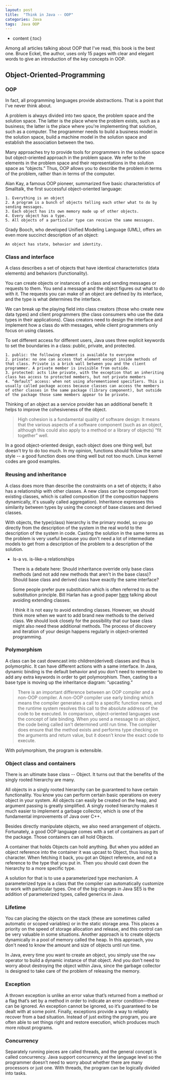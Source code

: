 ```yaml
---
layout: post
title:  "Think in Java -- OOP"
categories: Java
tags:  Java OOP
---
```


* content
{:toc}



Among all articles talking about OOP that I've read, this book is the best one. Bruce Eckel, the author, uses only 15 pages with clear and elegant words to give an introduction of the key concepts in OOP.

## Object-Oriented-Programming

### OOP

In fact, all programming languages provide abstractions. That is a point that I've never think about.

A problem is always divided into two space, the problem space and the solution space. The latter is the place where the problem exists, such as a business; the latter is the place where you're implementing that solution, such as a computer.
The programmer needs to build a business model in the solution space, build a machine model in the solution space and establish the association between the two.

Many approaches try to provide tools for programmers in the solution space but object-oriented approach in the problem space. We refer to the elements in the problem space and their representations in the solution space as “objects.” Thus, OOP allows you to describe the problem in terms of the problem, rather than in terms of the computer.

Alan Kay, a famous OOP pioneer, summarized five basic characteristics of Smalltalk, the first successful object-oriented language:

    1. Everything is an object
    2. A program is a bunch of objects telling each other what to do by sending messages.
    3. Each object has its own memory made up of other objects.
    4. Every object has a type.
    5. All objects of a particular type can receive the same messages.

Grady Booch, who developed Unified Modeling Language (UML), offers an even more succinct description of an object:

    An object has state, behavior and identity.


### Class and interface

A class describes a set of objects that have identical characteristics (data elements) and behaviors (functionality).

You can create objects or instances of a class and sending messages or requests to them. You send a message and the object figures out what to do with it. The requests you can make of an object are defined by its interface, and the type is what determines the interface.

We can break up the playing field into class creators (those who create new data types) and client programmers (the class consumers who use the data types in their applications). Class creators need to design the interface and implement how a class do with messages, while client programmers only focus on using classes.

To set different access for different users, Java uses three explicit keywords to set the boundaries in a class: public, private, and protected.

    1. public: the following element is available to everyone
    2. private: no one can access that element except inside methods of that class. Private is a brick wall between you and the client programmer. A private member is invisible from outside.
    3. protected: acts like private, with the exception that an inheriting class has access to protected members, but not private members
    4. “default” access: when not using aforementioned specifiers. This is usually called package access because classes can access the members of other classes in the same package (library component), but outside of the package those same members appear to be private.

Thinking of an object as a service provider has an additional benefit: It helps to improve the cohesiveness of the object.
> High cohesion is a fundamental quality of software design: It means that the various aspects of a software component (such as an object, although this could also apply to a method or a library of objects) “fit together” well.

In a good object-oriented design, each object does one thing well, but doesn't try to do too much. In my opinion, functions should follow the same style -- a good function does one thing well but not too much. Linux kernel codes are good examples.


### Reusing and inheritance

A class does more than describe the constraints on a set of objects; it also has a relationship with other classes. A new class can be composed from existing classes, which is called composition (if the composition happens dynamically, it's usually called aggregation). Inheritance expresses this similarity between types by using the concept of base classes and derived classes.

With objects, the type(class) hierarchy is the primary model, so you go directly from the description of the system in the real world to the description of the system in code. Casting the solution in the same terms as the problem is very useful because you don't need a lot of intermediate models to get from a description of the problem to a description of the solution.

* Is-a vs. is-like-a relationships

    There is a debate here: Should inheritance override only base class methods (and not add new methods that aren't in the base class)? Should base class and derived class have exactly the same interface?

    Some people prefer pure substitution which is often referred to as the substitution principle. Bill Harlan has a good paper [here](http://www.billharlan.com/papers/Avoid_extending_classes.html) talking about avoiding extending classes.

    I think it is not easy to avoid extending classes. However, we should think more when we want to add brand new methods to the derived class. We should look closely for the possibility that our base class might also need these additional methods. The process of discovery and iteration of your design happens regularly in object-oriented programming.


### Polymorphism

A class can be cast downcast into children(derived) classes and thus is polymorphic. It can have different actions with a same interface. In Java, dynamic binding is the default behavior and you don't need to remember to add any extra keywords in order to get polymorphism. Then, casting to a base type is moving up the inheritance diagram: “upcasting.”

> There is an important difference between an OOP compiler and a non-OOP compiler. A non-OOP compiler use early binding which means the compiler generates a call to a specific function name, and the runtime system resolves this call to the absolute address of the code to be executed. In comparison, object-oriented languages use the concept of late binding. When you send a message to an object, the code being called isn't determined until run time. The compiler does ensure that the method exists and performs type checking on the arguments and return value, but it doesn't know the exact code to execute.

With polymorphism, the program is extensible.


### Object class and containers

There is an ultimate base class -- Object. It turns out that the benefits of the singly rooted hierarchy are many.

All objects in a singly rooted hierarchy can be guaranteed to have certain functionality. You know you can perform certain basic operations on every object in your system. All objects can easily be created on the heap, and argument passing is greatly simplified. A singly rooted hierarchy makes it much easier to implement a garbage collector, which is one of the fundamental improvements of Java over C++.

Besides directly manipulate objects, we also need arrangement of objects. Fortunately, a good OOP language comes with a set of containers as part of the package. Those containers can all hold Objects.

A container that holds Objects can hold anything. But when you added an object reference into the container it was upcast to Object, thus losing its character. When fetching it back, you got an Object reference, and not a reference to the type that you put in. Then you should cast down the hierarchy to a more specific type.

A solution for that is to use a parameterized type mechanism. A parameterized type is a class that the compiler can automatically customize to work with particular types.
One of the big changes in Java SE5 is the addition of parameterized types, called generics in Java.


### Lifetime

You can placing the objects on the stack (these are sometimes called automatic or scoped variables) or in the static storage area. This places a priority on the speed of storage allocation and release, and this control can be very valuable in some situations. Another approach is to create objects dynamically in a pool of memory called the heap. In this approach, you don't need to know the amount and size of objects until run time.

In Java, every time you want to create an object, you simply use the `new` operator to build a dynamic instance of that object.
And you don't need to worry about destroying the object within Java, since the garbage collector is designed to take care of the problem of releasing the memory.


### Exception

A thrown exception is unlike an error value that’s returned from a method or a flag that’s set by a method in order to indicate an error condition—these can be ignored. An exception cannot be ignored, so it’s guaranteed to be dealt with at some point. Finally, exceptions provide a way to reliably recover from a bad situation. Instead of just exiting the program, you are often able to set things right and restore execution, which produces much more robust programs.


### Concurrency

Separately running pieces are called threads, and the general concept is called concurrency.
Java support concurrency at the language level so the programmer doesn’t need to worry about whether there are many processors or just one. With threads, the program can be logically divided into tasks.

